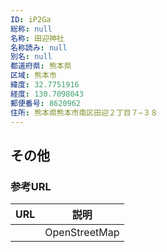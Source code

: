 ```yaml
---
ID: iP2Ga
総称: null
名称: 田迎神社
名称読み: null
別名: null
都道府県: 熊本県
区域: 熊本市
緯度: 32.7751916
経度: 130.7098043
郵便番号: 8620962
住所: 熊本県熊本市南区田迎２丁目７−３８
---
```


## その他

### 参考URL

| URL | 説明          |
| --- | ------------- |
|     | OpenStreetMap |
